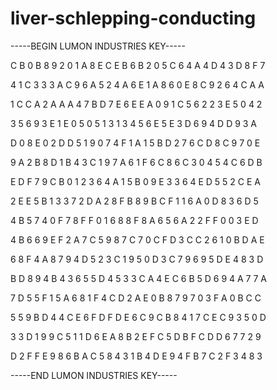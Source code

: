# liver-schlepping-conducting

-----BEGIN LUMON INDUSTRIES KEY-----

C B 0 B 8 9 2 0 1 A 8 E C E B 6 B 2 0 5 C 6 4 A 4 D 4 3 D 8 F 7

4 1 C 3 3 3 A C 9 6 A 5 2 4 A 6 E 1 A 8 6 0 E 8 C 9 2 6 4 C A A

1 C C A 2 A A A 4 7 B D 7 E 6 E E A 0 9 1 C 5 6 2 2 3 E 5 0 4 2

3 5 6 9 3 E 1 E 0 5 0 5 1 3 1 3 4 5 6 E 5 E 3 D 6 9 4 D D 9 3 A

D 0 8 E 0 2 D D 5 1 9 0 7 4 F 1 A 1 5 B D 2 7 6 C D 8 C 9 7 0 E

9 A 2 B 8 D 1 B 4 3 C 1 9 7 A 6 1 F 6 C 8 6 C 3 0 4 5 4 C 6 D B

E D F 7 9 C B 0 1 2 3 6 4 A 1 5 B 0 9 E 3 3 6 4 E D 5 5 2 C E A

2 E E 5 B 1 3 3 7 2 D A 2 8 F B 8 9 B C F 1 1 6 A 0 D 8 3 6 D 5

4 B 5 7 4 0 F 7 8 F F 0 1 6 8 8 F 8 A 6 5 6 A 2 2 F F 0 0 3 E D

4 B 6 6 9 E F 2 A 7 C 5 9 8 7 C 7 0 C F D 3 C C 2 6 1 0 B D A E

6 8 F 4 A 8 7 9 4 D 5 2 3 C 1 9 5 0 D 3 C 7 9 6 9 5 D E 4 8 3 D

B D 8 9 4 B 4 3 6 5 5 D 4 5 3 3 C A 4 E C 6 B 5 D 6 9 4 A 7 7 A

7 D 5 5 F 1 5 A 6 8 1 F 4 C D 2 A E 0 B 8 7 9 7 0 3 F A 0 B C C

5 5 9 B D 4 4 C E 6 F D F D E 6 C 9 C B 8 4 1 7 C E C 9 3 5 0 D

3 3 D 1 9 9 C 5 1 1 D 6 E A 8 B 2 E F C 5 D B F C D D 6 7 7 2 9

D 2 F F E 9 8 6 B A C 5 8 4 3 1 B 4 D E 9 4 F B 7 C 2 F 3 4 8 3

-----END LUMON INDUSTRIES KEY-----
